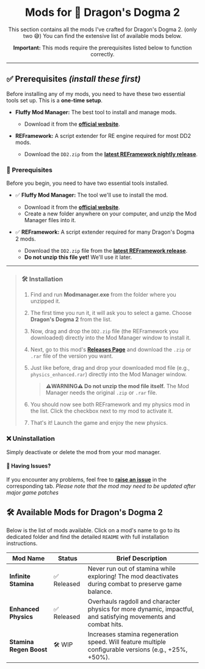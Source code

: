 <h1 align="center">Mods for 🐉 Dragon's Dogma 2</h1>

<p align="center">
  This section contains all the mods I've crafted for Dragon's Dogma 2. (only two 😅) You can find the extensive list of available mods below.
</p>
<p align="center">
  <strong>Important:</strong> This mods require the prerequisites listed below to function correctly.
</p>

---

## ✅ Prerequisites *(install these first)*

Before installing any of my mods, you need to have these two essential tools set up. This is a **one-time setup**.

- **Fluffy Mod Manager:** The best tool to install and manage mods.
  - Download it from the **[official website](https://www.fluffyquack.com/)**.

- **REFramework:** A script extender for RE engine required for most DD2 mods.
  - Download the `DD2.zip` from the **[latest REFramework nightly release](https://github.com/praydog/REFramework-nightly/releases)**.


### 📝 Prerequisites

Before you begin, you need to have two essential tools installed.

- ✅ **Fluffy Mod Manager:** The tool we'll use to install the mod.
  - Download it from the **[official website](https://www.fluffyquack.com/)**.
  - Create a new folder anywhere on your computer, and unzip the Mod Manager files into it.

- ✅ **REFramework:** A script extender required for many Dragon's Dogma 2 mods.
  - Download the `DD2.zip` file from the **[latest REFramework release](https://github.com/praydog/REFramework-nightly/releases)**.
  - **Do not unzip this file yet!** We'll use it later.

---
> ### 🛠️ Installation
>
> 1. Find and run **Modmanager.exe** from the folder where you unzipped it.
>
> 2. The first time you run it, it will ask you to select a game. Choose **Dragon's Dogma 2** from the list.
>
> 3. Now, drag and drop the `DD2.zip` file (the REFramework you downloaded) directly into the Mod Manager window to install it.
>
> 4. Next, go to this mod's **[Releases Page](https://github.com/mauricios11/videogame_modding/releases/latest)** and download the `.zip` or `.rar` file of the version you want.
>
> 5. Just like before, drag and drop your downloaded mod file (e.g., `physics_enhanced.rar`) directly into the Mod Manager window.
>     > **⚠️WARNING⚠️ Do not unzip the mod file itself.** The Mod Manager needs the original `.zip` or `.rar` file.
>
> 6. You should now see both REFramework and my physics mod in the list. Click the checkbox next to my mod to activate it.
>
> 7. That's it! Launch the game and enjoy the new physics.

### ❌ Uninstallation
Simply deactivate or delete the mod from your mod manager.

#### 🤔 Having Issues?
If you encounter any problems, feel free to **[raise an issue](https://github.com/mauricios11/videogame_modding/issues)** in the corresponding tab. *Please note that the mod may need to be updated after major game patches*

## 🛠️ Available Mods for Dragon's Dogma 2

Below is the list of mods available. Click on a mod's name to go to its dedicated folder and find the detailed `README` with full installation instructions.

| Mod Name                                       | Status      | Brief Description                                                                                             |
| ---------------------------------------------- | ----------- | ------------------------------------------------------------------------------------------------------------- |
| **Infinite Stamina** | ✅ Released  | Never run out of stamina while exploring! The mod deactivates during combat to preserve game balance.         |
| **Enhanced Physics** | ✅ Released  | Overhauls ragdoll and character physics for more dynamic, impactful, and satisfying movements and combat hits. |
| **Stamina Regen Boost**| 🛠️ WIP       | Increases stamina regeneration speed. Will feature multiple configurable versions (e.g., +25%, +50%).        |






